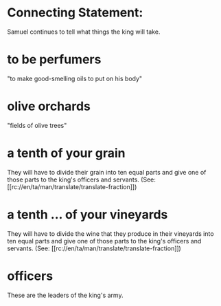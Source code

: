 # Connecting Statement:

Samuel continues to tell what things the king will take.

# to be perfumers

"to make good-smelling oils to put on his body"

# olive orchards

"fields of olive trees"

# a tenth of your grain

They will have to divide their grain into ten equal parts and give one of those parts to the king's officers and servants. (See: [[rc://en/ta/man/translate/translate-fraction]])

# a tenth ... of your vineyards

They will have to divide the wine that they produce in their vineyards into ten equal parts and give one of those parts to the king's officers and servants. (See: [[rc://en/ta/man/translate/translate-fraction]])

# officers

These are the leaders of the king's army.